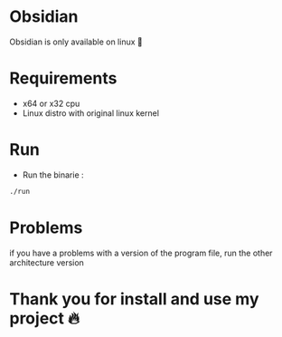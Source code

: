 # Obsidian
Obsidian is only available on linux 🐧
# Requirements
- x64 or x32 cpu
- Linux distro with original linux kernel
# Run
- Run the binarie :
```bash
./run
```

# Problems
if you have a problems with a version of the program file, run the other architecture version

# Thank you for install and use my project 🔥
